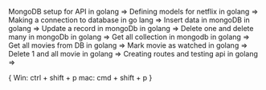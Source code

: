 MongoDB setup for API in golang =>
Defining models for netflix in golang =>
Making a connection to database in go lang =>
Insert data in mongoDB in golang =>
Update a record in mongoDb in golang =>
Delete one and delete many in mongoDb in golang =>
Get all collection in mongodb in golang =>
Get all movies from DB in golang =>
Mark movie as watched in golang =>
Delete 1 and all movie in golang =>
Creating routes and testing api in golang =>

{
Win: ctrl + shift + p
mac: cmd + shift + p
}
